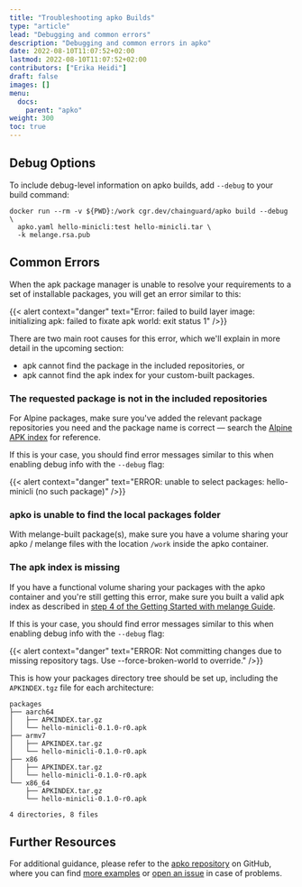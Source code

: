 ```yaml
---
title: "Troubleshooting apko Builds"
type: "article"
lead: "Debugging and common errors"
description: "Debugging and common errors in apko"
date: 2022-08-10T11:07:52+02:00
lastmod: 2022-08-10T11:07:52+02:00
contributors: ["Erika Heidi"]
draft: false
images: []
menu:
  docs:
    parent: "apko"
weight: 300
toc: true
---
```


## Debug Options

To include debug-level information on apko builds, add `--debug` to your build command:

```shell
docker run --rm -v ${PWD}:/work cgr.dev/chainguard/apko build --debug \
  apko.yaml hello-minicli:test hello-minicli.tar \
  -k melange.rsa.pub
```
## Common Errors

When the apk package manager is unable to resolve your requirements to a set of installable packages, you will get an error similar to this:

{{< alert context="danger" text="Error: failed to build layer image: initializing apk: failed to fixate apk world: exit status 1" />}}


There are two main root causes for this error, which we'll explain in more detail in the upcoming section:

- apk cannot find the package in the included repositories, or
- apk cannot find the apk index for your custom-built packages.

### The requested package is not in the included repositories
For Alpine packages, make sure you've added the relevant package repositories you need and the package name is correct — search the [Alpine APK index](https://pkgs.alpinelinux.org/packages) for reference.

If this is your case, you should find error messages similar to this when enabling debug info with the `--debug` flag:

{{< alert context="danger" text="ERROR: unable to select packages: hello-minicli (no such package)" />}}

### apko is unable to find the local packages folder
With melange-built package(s), make sure you have a volume sharing your apko / melange files with the location `/work` inside the apko container.

### The apk index is missing
If you have a functional volume sharing your packages with the apko container and you're still getting this error, make sure you built a valid apk index as described in [step 4 of the Getting Started with melange Guide](/open-source/melange/getting-started-with-melange/#step-4--building-your-apk).

If this is your case, you should find error messages similar to this when enabling debug info with the `--debug` flag:

{{< alert context="danger" text="ERROR: Not committing changes due to missing repository tags. Use --force-broken-world to override." />}}

This is how your packages directory tree should be set up, including the `APKINDEX.tgz` file for each architecture:

```
packages
├── aarch64
│   ├── APKINDEX.tar.gz
│   └── hello-minicli-0.1.0-r0.apk
├── armv7
│   ├── APKINDEX.tar.gz
│   └── hello-minicli-0.1.0-r0.apk
├── x86
│   ├── APKINDEX.tar.gz
│   └── hello-minicli-0.1.0-r0.apk
└── x86_64
    ├── APKINDEX.tar.gz
    └── hello-minicli-0.1.0-r0.apk

4 directories, 8 files
```
## Further Resources

For additional guidance, please refer to the [apko repository](https://github.com/chainguard-dev/apko) on GitHub, where you can find [more examples](https://github.com/chainguard-dev/apko/tree/main/examples) or [open an issue](https://github.com/chainguard-dev/apko/issues/new/choose) in case of problems.
